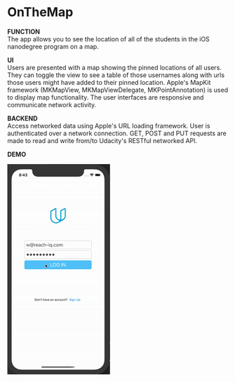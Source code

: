 # OnTheMap

**FUNCTION**<br/>
The app allows you to see the location of all of the students in the iOS nanodegree program on a map.

**UI**<br/>
Users are presented with a map showing the pinned locations of all users. They can toggle the view to see a table of those usernames along with urls those users might have added
to their pinned location. Apple's MapKit framework (MKMapView, MKMapViewDelegate, MKPointAnnotation) is used to display map functionality. The user interfaces are responsive and 
communicate network activity.

**BACKEND** <br/>
Access networked data using Apple's URL loading framework. User is authenticated over a network connection. GET, POST and PUT requests are made to read and write from/to Udacity's 
RESTful networked API.

**DEMO** <br/>

![App Demo](OnMap2.gif)

